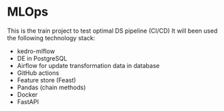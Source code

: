 # MLOps

This is the train project to test optimal DS pipeline (CI/CD)
It will been used the following technology stack:
- kedro-mlflow
- DE in PostgreSQL
- Airflow for update transformation data in database 
- GitHub actions
- Feature store (Feast)
- Pandas (chain methods)
- Docker
- FastAPI
